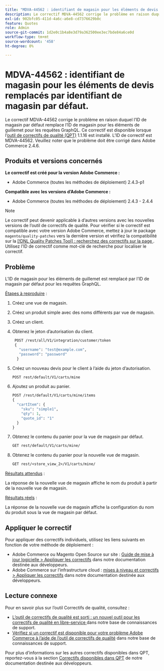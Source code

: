 ```yaml
---
title: "MDVA-44562 : identifiant de magasin pour les éléments de devis remplacés par l’identifiant de magasin par défaut"
description: Le correctif MDVA-44562 corrige le problème en raison duquel l’ID de magasin par défaut remplace l’ID de magasin pour les éléments de guillemet pour les requêtes GraphQL. Ce correctif est disponible lorsque l’[outil de correctifs de qualité (QPT)](/help/announcements/adobe-commerce-announcements/magento-quality-patches-released-new-tool-to-self-serve-quality-patches.md) 1.1.16 est installé. L’ID de correctif est MDVA-44562. Veuillez noter que le problème doit être corrigé dans Adobe Commerce 2.4.6.
exl-id: 902bfc05-411d-4a6c-a6e8-cd7376629b0c
feature: Quotes
role: Admin
source-git-commit: 1d2e0c1b4a8e3d79a362500ee3ec7bde84a6ce0d
workflow-type: tm+mt
source-wordcount: '458'
ht-degree: 0%

---
```


# MDVA-44562 : identifiant de magasin pour les éléments de devis remplacés par identifiant de magasin par défaut.

Le correctif MDVA-44562 corrige le problème en raison duquel l’ID de magasin par défaut remplace l’ID de magasin pour les éléments de guillemet pour les requêtes GraphQL. Ce correctif est disponible lorsque l’[outil de correctifs de qualité (QPT)](/help/announcements/adobe-commerce-announcements/magento-quality-patches-released-new-tool-to-self-serve-quality-patches.md) 1.1.16 est installé. L’ID de correctif est MDVA-44562. Veuillez noter que le problème doit être corrigé dans Adobe Commerce 2.4.6.

## Produits et versions concernés

**Le correctif est créé pour la version Adobe Commerce :**

* Adobe Commerce (toutes les méthodes de déploiement) 2.4.3-p1

**Compatible avec les versions d’Adobe Commerce :**

* Adobe Commerce (toutes les méthodes de déploiement) 2.4.3 - 2.4.4

>[!NOTE]
>
>Le correctif peut devenir applicable à d’autres versions avec les nouvelles versions de l’outil de correctifs de qualité. Pour vérifier si le correctif est compatible avec votre version Adobe Commerce, mettez à jour le package `magento/quality-patches` vers la dernière version et vérifiez la compatibilité sur la [[!DNL Quality Patches Tool] : recherchez des correctifs sur la page ](https://devdocs.magento.com/quality-patches/tool.html#patch-grid). Utilisez l’ID de correctif comme mot-clé de recherche pour localiser le correctif.

## Problème

L’ID de magasin pour les éléments de guillemet est remplacé par l’ID de magasin par défaut pour les requêtes GraphQL.

<u>Étapes à reproduire</u> :

1. Créez une vue de magasin.
1. Créez un produit simple avec des noms différents par vue de magasin.
1. Créez un client.
1. Obtenez le jeton d’autorisation du client.

   ```GraphQL
    POST /rest/all/V1/integration/customer/token
    {
      "username": "test@example.com",
      "password": "password"
     }
   ```

1. Créez un nouveau devis pour le client à l’aide du jeton d’autorisation.

   ```GraphQL
   POST rest/default/V1/carts/mine
   ```

1. Ajoutez un produit au panier.

   ```GraphQL
   POST /rest/default/V1/carts/mine/items
   {
     "cartItem": {
       "sku": "simple1",
       "qty": 1,
       "quote_id": "1"
     }
   }
   ```

1. Obtenez le contenu du panier pour la vue de magasin par défaut.

   ```GraphQL
   GET rest/default/V1/carts/mine/
   ```

1. Obtenez le contenu du panier pour la nouvelle vue de magasin.

   ```GraphQL
   GET rest/<store_view_2>/V1/carts/mine/
   ```

<u>Résultats attendus</u> :

La réponse de la nouvelle vue de magasin affiche le nom du produit à partir de la nouvelle vue de magasin.

<u>Résultats réels</u> :

La réponse de la nouvelle vue de magasin affiche la configuration du nom du produit sous la vue de magasin par défaut.

## Appliquer le correctif

Pour appliquer des correctifs individuels, utilisez les liens suivants en fonction de votre méthode de déploiement :

* Adobe Commerce ou Magento Open Source sur site : [Guide de mise à jour logicielle > Appliquer les correctifs](https://devdocs.magento.com/guides/v2.4/comp-mgr/patching/mqp.html) dans notre documentation destinée aux développeurs.
* Adobe Commerce sur l’infrastructure cloud : [mises à niveau et correctifs > Appliquer les correctifs](https://devdocs.magento.com/cloud/project/project-patch.html) dans notre documentation destinée aux développeurs.

## Lecture connexe

Pour en savoir plus sur l’outil Correctifs de qualité, consultez :

* [ L’outil de correctifs de qualité est sorti : un nouvel outil pour les correctifs de qualité en libre-service ](/help/announcements/adobe-commerce-announcements/magento-quality-patches-released-new-tool-to-self-serve-quality-patches.md) dans notre base de connaissances de support.
* [Vérifiez si un correctif est disponible pour votre problème Adobe Commerce à l’aide de l’outil de correctifs de qualité](/help/support-tools/patches-available-in-qpt-tool/check-patch-for-magento-issue-with-magento-quality-patches.md) dans notre base de connaissances de support.

Pour plus d’informations sur les autres correctifs disponibles dans QPT, reportez-vous à la section [Correctifs disponibles dans QPT](https://devdocs.magento.com/quality-patches/tool.html#patch-grid) de notre documentation destinée aux développeurs.
